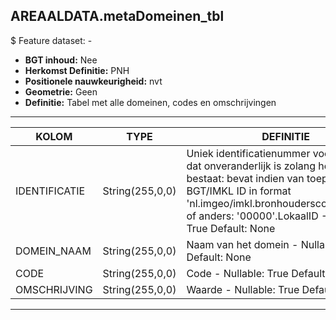 ## AREAALDATA.metaDomeinen_tbl

$ Feature dataset: -


* __BGT inhoud:__ Nee
* __Herkomst Definitie:__ PNH
* __Positionele nauwkeurigheid:__ nvt
* __Geometrie:__ Geen
* __Definitie:__ Tabel met alle domeinen, codes en omschrijvingen

***

|KOLOM                               |TYPE               |DEFINITIE|
|------                              |----               |-----    |
|IDENTIFICATIE                       |String(255,0,0)      |Uniek identificatienummer voor het object dat onveranderlijk is zolang het object bestaat: bevat indien van toepassing BGT/IMKL ID in format 'nl.imgeo/imkl.bronhouderscode.LokaalID' of anders: '00000'.LokaalID - Nullable: True Default: None|
|DOMEIN_NAAM                         |String(255,0,0)    |Naam van het domein - Nullable: True Default: None|
|CODE                                |String(255,0,0)    |Code - Nullable: True Default: None|
|OMSCHRIJVING                        |String(255,0,0)    |Waarde - Nullable: True Default: None|

***

